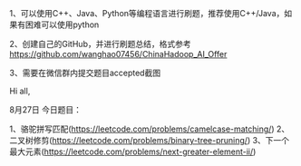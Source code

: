 1、可以使用C++、Java、Python等编程语言进行刷题，推荐使用C++/Java，如果有困难可以使用python

2、创建自己的GitHub，并进行刷题总结，格式参考
https://github.com/wanghao07456/ChinaHadoop_AI_Offer

3、需要在微信群内提交题目accepted截图

Hi all,

8月27日
今日题目：


1、骆驼拼写匹配(https://leetcode.com/problems/camelcase-matching/)
2、二叉树修剪(https://leetcode.com/problems/binary-tree-pruning/)
3、下一个最大元素(https://leetcode.com/problems/next-greater-element-ii/)
